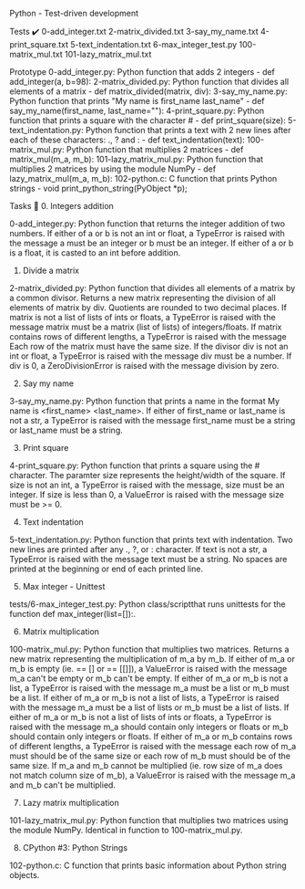 Python - Test-driven development



Tests ✔️
0-add_integer.txt
2-matrix_divided.txt
3-say_my_name.txt
4-print_square.txt
5-text_indentation.txt
6-max_integer_test.py
100-matrix_mul.txt
101-lazy_matrix_mul.txt

Prototype
0-add_integer.py:	Python function that adds 2 integers - def add_integer(a, b=98):
2-matrix_divided.py: Python function that divides all elements of a matrix	- def matrix_divided(matrix, div):
3-say_my_name.py:	Python function that prints "My name is first_name last_name"	- def say_my_name(first_name, last_name=""):
4-print_square.py: Python function that prints a square with the character #	- def print_square(size):
5-text_indentation.py: Python function that prints a text with 2 new lines after each of these characters: ., ? and :	- def text_indentation(text):
100-matrix_mul.py: Python function that multiplies 2 matrices	- def matrix_mul(m_a, m_b):
101-lazy_matrix_mul.py:	Python function that multiplies 2 matrices by using the module NumPy	- def lazy_matrix_mul(m_a, m_b):
102-python.c:	C function that prints Python strings	- void print_python_string(PyObject *p);

Tasks 📃
0. Integers addition

0-add_integer.py: Python function that returns the integer addition of two numbers.
If either of a or b is not an int or float, a TypeError is raised with the message a must be an integer or b must be an integer.
If either of a or b is a float, it is casted to an int before addition.


1. Divide a matrix

2-matrix_divided.py: Python function that divides all elements of a matrix by a common divisor.
Returns a new matrix representing the division of all elements of matrix by div.
Quotients are rounded to two decimal places.
If matrix is not a list of lists of ints or floats, a TypeError is raised with the message matrix must be a matrix (list of lists) of integers/floats.
If matrix contains rows of different lengths, a TypeError is raised with the message Each row of the matrix must have the same size.
If the divisor div is not an int or float, a TypeError is raised with the message div must be a number.
If div is 0, a ZeroDivisionError is raised with the message division by zero.


2. Say my name

3-say_my_name.py: Python function that prints a name in the format My name is <first_name> <last_name>.
If either of first_name or last_name is not a str, a TypeError is raised with the message first_name must be a string or last_name must be a string.


3. Print square

4-print_square.py: Python function that prints a square using the # character.
The paramter size represents the height/width of the square.
If size is not an int, a TypeError is raised with the message, size must be an integer.
If size is less than 0, a ValueError is raised with the message size must be >= 0.


4. Text indentation

5-text_indentation.py: Python function that prints text with indentation.
Two new lines are printed after any ., ?, or : character.
If text is not a str, a TypeError is raised with the message text must be a string.
No spaces are printed at the beginning or end of each printed line.


5. Max integer - Unittest

tests/6-max_integer_test.py: Python class/scriptthat runs unittests for the function def max_integer(list=[]):.


6. Matrix multiplication

100-matrix_mul.py: Python function that multiplies two matrices.
Returns a new matrix representing the multiplication of m_a by m_b.
If either of m_a or m_b is empty (ie. == [] or == [[]]), a ValueError is raised with the message m_a can't be empty or m_b can't be empty.
If either of m_a or m_b is not a list, a TypeError is raised with the message m_a must be a list or m_b must be a list.
If either of m_a or m_b is not a list of lists, a TypeError is raised with the message m_a must be a list of lists or m_b must be a list of lists.
If either of m_a or m_b is not a list of lists of ints or floats, a TypeError is raised with the message m_a should contain only integers or floats or m_b should contain only integers or floats.
If either of m_a or m_b contains rows of different lengths, a TypeError is raised with the message each row of m_a must should be of the same size or each row of m_b must should be of the same size.
If m_a and m_b cannot be multiplied (ie. row size of m_a does not match column size of m_b), a ValueError is raised with the message m_a and m_b can't be multiplied.


7. Lazy matrix multiplication

101-lazy_matrix_mul.py: Python function that multiplies two matrices using the module NumPy.
Identical in function to 100-matrix_mul.py.


8. CPython #3: Python Strings

102-python.c: C function that prints basic information about Python string objects.
